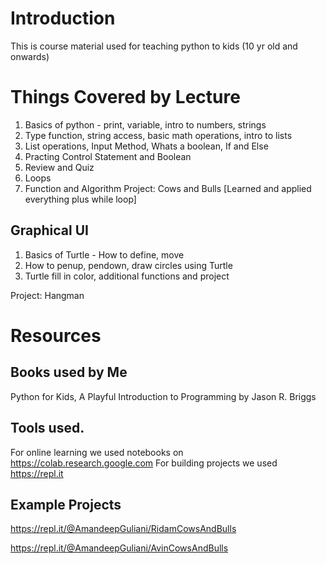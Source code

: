 # Introduction 
This is course material used for teaching python to kids (10 yr old and onwards)

# Things Covered by Lecture
1. Basics of python - print, variable, intro to numbers, strings
2. Type function, string access, basic math operations, intro to lists
3. List operations, Input Method, Whats a boolean, If and Else
4. Practing Control Statement and Boolean
5. Review and Quiz
6. Loops
7. Function and Algorithm
Project: Cows and Bulls [Learned and applied everything plus while loop]

## Graphical UI
1. Basics of Turtle - How to define, move
2. How to penup, pendown, draw circles using Turtle
3. Turtle fill in color, additional functions and project

Project: Hangman

# Resources

## Books used by Me
Python for Kids, A Playful Introduction to Programming by Jason R. Briggs

## Tools used.
For online learning we used notebooks on https://colab.research.google.com
For building projects we used https://repl.it

## Example Projects
https://repl.it/@AmandeepGuliani/RidamCowsAndBulls

https://repl.it/@AmandeepGuliani/AvinCowsAndBulls
